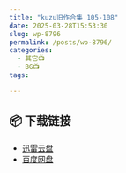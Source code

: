 ```yaml
---
title: "kuzu旧作合集 105-108"
date: 2025-03-28T15:53:30
slug: wp-8796
permalink: /posts/wp-8796/
categories:
  - 其它📺
  - BG📺
tags:

---
```




## 📦 下载链接
- [迅雷云盘](https://blziyuan21.com/pay-download/8796?key=4782b5ac67&down_id=0)
- [百度网盘](https://blziyuan21.com/pay-download/8796?key=4782b5ac67&down_id=1)

